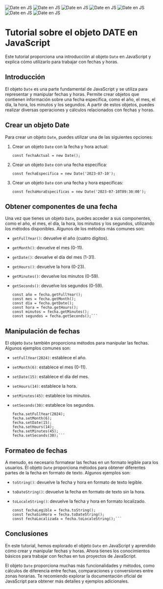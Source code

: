 ![Date en JS](https://raw.githubusercontent.com/sergiecode/date-javascript-tutorial/master/1.jpg)
![Date en JS](https://raw.githubusercontent.com/sergiecode/date-javascript-tutorial/master/2.jpg)
![Date en JS](https://raw.githubusercontent.com/sergiecode/date-javascript-tutorial/master/3.jpg)
![Date en JS](https://raw.githubusercontent.com/sergiecode/date-javascript-tutorial/master/4.jpg)
![Date en JS](https://raw.githubusercontent.com/sergiecode/date-javascript-tutorial/master/5.jpg)
![Date en JS](https://raw.githubusercontent.com/sergiecode/date-javascript-tutorial/master/6.jpg)
![Date en JS](https://raw.githubusercontent.com/sergiecode/date-javascript-tutorial/master/7.jpg)


#   Tutorial sobre el objeto DATE en JavaScript

Este tutorial proporciona una introducción al objeto `Date` en JavaScript y explica cómo utilizarlo para trabajar con fechas y horas.

## Introducción

El objeto `Date` es una parte fundamental de JavaScript y se utiliza para representar y manipular fechas y horas. Permite crear objetos que contienen información sobre una fecha específica, como el año, el mes, el día, la hora, los minutos y los segundos. A partir de estos objetos, puedes realizar diversas operaciones y cálculos relacionados con fechas y horas.

## Crear un objeto Date

Para crear un objeto `Date`, puedes utilizar una de las siguientes opciones:

1.  Crear un objeto `Date` con la fecha y hora actual:
    
    ```const fechaActual = new Date();```
    
2.  Crear un objeto `Date` con una fecha específica:
    
    ```const fechaEspecifica = new Date('2023-07-10');```
    
3.  Crear un objeto `Date` con una fecha y hora específicas:
    
    ```const fechaHoraEspecificas = new Date('2023-07-10T09:30:00');```
    

## Obtener componentes de una fecha

Una vez que tienes un objeto `Date`, puedes acceder a sus componentes, como el año, el mes, el día, la hora, los minutos y los segundos, utilizando los métodos disponibles. Algunos de los métodos más comunes son:

-   `getFullYear()`: devuelve el año (cuatro dígitos).
-   `getMonth()`: devuelve el mes (0-11).
-   `getDate()`: devuelve el día del mes (1-31).
-   `getHours()`: devuelve la hora (0-23).
-   `getMinutes()`: devuelve los minutos (0-59).
-   `getSeconds()`: devuelve los segundos (0-59).

    ```const fecha = new Date('2023-07-10T09:30:00');
    const año = fecha.getFullYear();
    const mes = fecha.getMonth();
    const día = fecha.getDate();
    const hora = fecha.getHours();
    const minutos = fecha.getMinutes();
    const segundos = fecha.getSeconds();```

## Manipulación de fechas

El objeto `Date` también proporciona métodos para manipular las fechas. Algunos ejemplos comunes son:

-   `setFullYear(2024)`: establece el año.
-   `setMonth(6)`: establece el mes (0-11).
-   `setDate(15)`: establece el día del mes.
-   `setHours(14)`: establece la hora.
-   `setMinutes(45)`: establece los minutos.
-   `setSeconds(30)`: establece los segundos.

    ```const fecha = new Date('2023-07-10T09:30:00');
    fecha.setFullYear(2024);
    fecha.setMonth(6);
    fecha.setDate(15);
    fecha.setHours(14);
    fecha.setMinutes(45);
    fecha.setSeconds(30);```

## Formateo de fechas

A menudo, es necesario formatear las fechas en un formato legible para los usuarios. El objeto `Date` proporciona métodos para obtener diferentes partes de la fecha en formato de texto. Algunos ejemplos son:

-   `toString()`: devuelve la fecha y hora en formato de texto legible.
-   `toDateString()`: devuelve la fecha en formato de texto sin la hora.
-   `toLocaleString()`: devuelve la fecha y hora en formato localizado.

    ```const fecha = new Date('2023-07-10T09:30:00');
    const fechaLegible = fecha.toString();
    const fechaSinHora = fecha.toDateString();
    const fechaLocalizada = fecha.toLocaleString();```

## Conclusiones

En este tutorial, hemos explorado el objeto `Date` en JavaScript y aprendido cómo crear y manipular fechas y horas. Ahora tienes los conocimientos básicos para trabajar con fechas en tus proyectos de JavaScript.

El objeto `Date` proporciona muchas más funcionalidades y métodos, como cálculos de diferencia entre fechas, comparaciones y conversiones entre zonas horarias. Te recomiendo explorar la documentación oficial de JavaScript para obtener más detalles y ejemplos adicionales.
